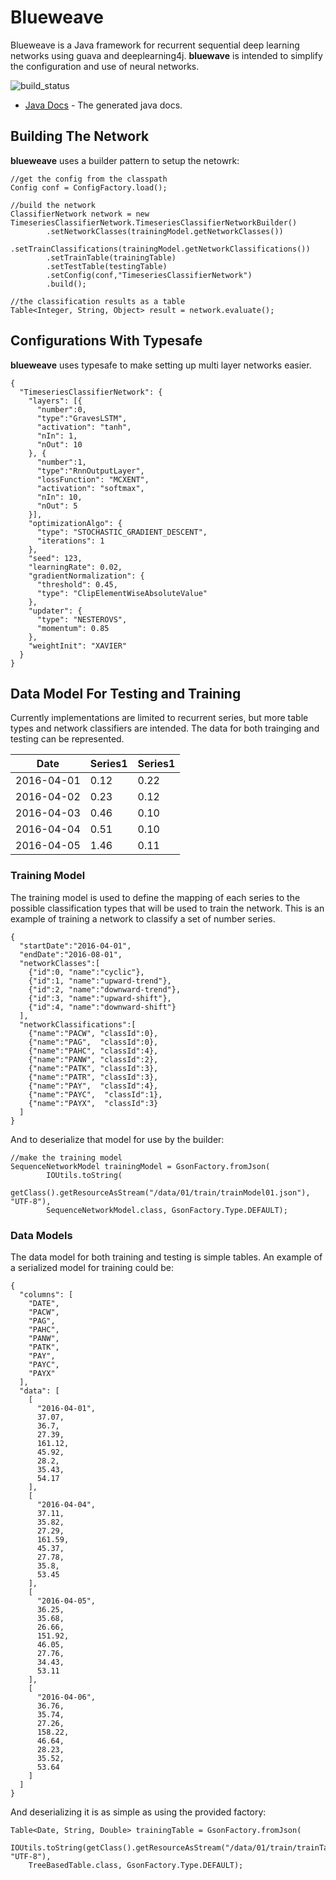 <script>
var node = document.createElement("div");
node.innerHTML = '<a href="https://github.com/claytantor/blueweave"><img style="position: absolute; top: 50px; right: 0; border: 0;" src="https://camo.githubusercontent.com/365986a132ccd6a44c23a9169022c0b5c890c387/68747470733a2f2f73332e616d617a6f6e6177732e636f6d2f6769746875622f726962626f6e732f666f726b6d655f72696768745f7265645f6161303030302e706e67" alt="Fork me on GitHub" data-canonical-src="https://s3.amazonaws.com/github/ribbons/forkme_right_red_aa0000.png"></a>';
document.getElementsByTagName('body')[0].appendChild(node);
</script>


# Blueweave

Blueweave is a Java framework for recurrent sequential deep learning networks using
 guava and deeplearning4j.  **bluewave** is intended to simplify the configuration and 
 use of neural networks.

![build_status](https://api.travis-ci.org/claytantor/blueweave.svg?branch=master "Master Build Status")

* [Java Docs](/javadoc/) - The generated java docs.

## Building The Network
**blueweave** uses a builder pattern to setup the netowrk:

```
//get the config from the classpath
Config conf = ConfigFactory.load();
            
//build the network
ClassifierNetwork network = new TimeseriesClassifierNetwork.TimeseriesClassifierNetworkBuilder()
        .setNetworkClasses(trainingModel.getNetworkClasses())
        .setTrainClassifications(trainingModel.getNetworkClassifications())
        .setTrainTable(trainingTable)
        .setTestTable(testingTable)
        .setConfig(conf,"TimeseriesClassifierNetwork")
        .build();

//the classification results as a table        
Table<Integer, String, Object> result = network.evaluate();        
```
## Configurations With Typesafe

**blueweave** uses typesafe to make setting up multi layer networks easier. 

```
{
  "TimeseriesClassifierNetwork": {
    "layers": [{
      "number":0,
      "type":"GravesLSTM",
      "activation": "tanh",
      "nIn": 1,
      "nOut": 10
    }, {
      "number":1,
      "type":"RnnOutputLayer",
      "lossFunction": "MCXENT",
      "activation": "softmax",
      "nIn": 10,
      "nOut": 5
    }],
    "optimizationAlgo": {
      "type": "STOCHASTIC_GRADIENT_DESCENT",
      "iterations": 1
    },
    "seed": 123,
    "learningRate": 0.02,
    "gradientNormalization": {
      "threshold": 0.45,
      "type": "ClipElementWiseAbsoluteValue"
    },
    "updater": {
      "type": "NESTEROVS",
      "momentum": 0.85
    },
    "weightInit": "XAVIER"
  }
}
```


## Data Model For Testing and Training
Currently implementations are limited to 
recurrent series, but more table types and network classifiers are intended. The data for both 
trainging and testing can be represented.

| Date        | Series1 | Series1   |
|-------------|---------|-----------|
| 2016-04-01  | 0.12    | 0.22      | 
| 2016-04-02  | 0.23    | 0.12      |
| 2016-04-03  | 0.46    | 0.10      |
| 2016-04-04  | 0.51    | 0.10      |
| 2016-04-05  | 1.46    | 0.11      |

### Training Model

The training model is used to define the mapping of each series to the possible classification 
types that will be used to train the network. This is an example of training a network to classify
a set of number series.

```
{
  "startDate":"2016-04-01",
  "endDate":"2016-08-01",
  "networkClasses":[
    {"id":0, "name":"cyclic"},
    {"id":1, "name":"upward-trend"},
    {"id":2, "name":"downward-trend"},
    {"id":3, "name":"upward-shift"},
    {"id":4, "name":"downward-shift"}
  ],
  "networkClassifications":[
    {"name":"PACW", "classId":0},
    {"name":"PAG",  "classId":0},
    {"name":"PAHC", "classId":4},
    {"name":"PANW", "classId":2},
    {"name":"PATK", "classId":3},
    {"name":"PATR", "classId":3},
    {"name":"PAY",  "classId":4},
    {"name":"PAYC",  "classId":1},
    {"name":"PAYX",  "classId":3}
  ]
}
```

And to deserialize that model for use by the builder:

```
//make the training model
SequenceNetworkModel trainingModel = GsonFactory.fromJson(
        IOUtils.toString(
           getClass().getResourceAsStream("/data/01/train/trainModel01.json"), "UTF-8"),
        SequenceNetworkModel.class, GsonFactory.Type.DEFAULT);
```

### Data Models

The data model for both training and testing is simple tables. An example of a serialized model 
for training could be:

```
{
  "columns": [
    "DATE",
    "PACW",
    "PAG",
    "PAHC",
    "PANW",
    "PATK",
    "PAY",
    "PAYC",
    "PAYX"
  ],
  "data": [
    [
      "2016-04-01",
      37.07,
      36.7,
      27.39,
      161.12,
      45.92,
      28.2,
      35.43,
      54.17
    ],
    [
      "2016-04-04",
      37.11,
      35.82,
      27.29,
      161.59,
      45.37,
      27.78,
      35.8,
      53.45
    ],
    [
      "2016-04-05",
      36.25,
      35.68,
      26.66,
      151.92,
      46.05,
      27.76,
      34.43,
      53.11
    ],
    [
      "2016-04-06",
      36.76,
      35.74,
      27.26,
      158.22,
      46.64,
      28.23,
      35.52,
      53.64
    ]
  ]
}
```

And deserializing it is as simple as using the provided factory:

```
Table<Date, String, Double> trainingTable = GsonFactory.fromJson(
    IOUtils.toString(getClass().getResourceAsStream("/data/01/train/trainTable01.json"), "UTF-8"),
    TreeBasedTable.class, GsonFactory.Type.DEFAULT);
```
